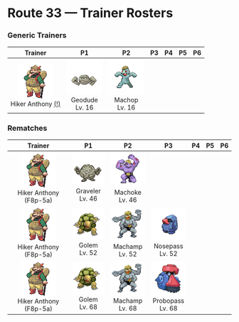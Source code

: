 # Route 33 — Trainer Rosters

### Generic Trainers

| Trainer | P1 | P2 | P3 | P4 | P5 | P6 |
|:-------:|:--:|:--:|:--:|:--:|:--:|:--:|
| ![Hiker Anthony (!)](../../assets/trainers/hiker.png "Hiker Anthony (!)")<br>Hiker Anthony [(!)](#rematches) | ![Geodude](../../assets/sprites/geodude/front.gif "Most people may not notice, but a closer look should reveal that there are many GEODUDE around.")<br>Geodude<br>Lv. 16 | ![Machop](../../assets/sprites/machop/front.gif "Always brimming with power, it passes time by lifting boulders. Doing so makes it even stronger.")<br>Machop<br>Lv. 16 |


### Rematches

| Trainer | P1 | P2 | P3 | P4 | P5 | P6 |
|:-------:|:--:|:--:|:--:|:--:|:--:|:--:|
| ![Hiker Anthony (F8p-5a)](../../assets/trainers/hiker.png "Hiker Anthony (F8p-5a)")<br>Hiker Anthony (F8p-5a) | ![Graveler](../../assets/sprites/graveler/front.gif "With a free and uncaring nature, it doesn’t mind if pieces break off while it rolls down mountains.")<br>Graveler<br>Lv. 46 | ![Machoke](../../assets/sprites/machoke/front.gif "It always goes at its full power, but this very tough and durable Pokémon never gets tired.")<br>Machoke<br>Lv. 46 |
| ![Hiker Anthony (F8p-5a)](../../assets/trainers/hiker.png "Hiker Anthony (F8p-5a)")<br>Hiker Anthony (F8p-5a) | ![Golem](../../assets/sprites/golem/front.gif "It sheds its skin once a year. The discarded shell immediately hardens and crumbles away.")<br>Golem<br>Lv. 52 | ![Machamp](../../assets/sprites/machamp/front.gif "It quickly swings its four arms to rock its opponents with ceaseless punches and chops from all angles.")<br>Machamp<br>Lv. 52 | ![Nosepass](../../assets/sprites/nosepass/front.gif "If two of these meet, they cannot get too close because their noses repel each other.")<br>Nosepass<br>Lv. 52 |
| ![Hiker Anthony (F8p-5a)](../../assets/trainers/hiker.png "Hiker Anthony (F8p-5a)")<br>Hiker Anthony (F8p-5a) | ![Golem](../../assets/sprites/golem/front.gif "It sheds its skin once a year. The discarded shell immediately hardens and crumbles away.")<br>Golem<br>Lv. 68 | ![Machamp](../../assets/sprites/machamp/front.gif "It quickly swings its four arms to rock its opponents with ceaseless punches and chops from all angles.")<br>Machamp<br>Lv. 68 | ![Probopass](../../assets/sprites/probopass/front.gif "It controls three units called Mini-Noses using magnetic force. With them, it can attack the foe from three directions.")<br>Probopass<br>Lv. 68 |

